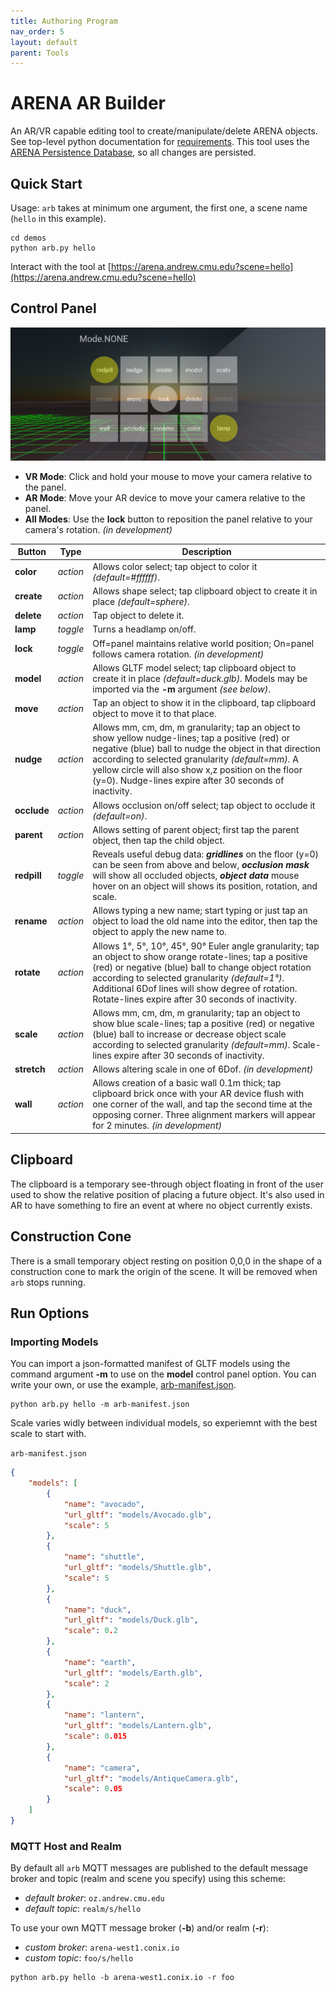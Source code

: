 ```yaml
---
title: Authoring Program
nav_order: 5
layout: default
parent: Tools
---
```


# ARENA AR Builder
An AR/VR capable editing tool to create/manipulate/delete ARENA objects. See top-level python documentation for [requirements](https://github.com/conix-center/ARENA-py). This tool uses the [ARENA Persistence Database](https://github.com/conix-center/arena-persist), so all changes are persisted.

## Quick Start
Usage: `arb` takes at minimum one argument, the first one, a scene name (`hello` in this example).
```
cd demos
python arb.py hello
```
Interact with the tool at [https://arena.andrew.cmu.edu?scene=hello](https://arena.andrew.cmu.edu?scene=hello) 

## Control Panel
![AR Builder Panel](../../assets/img/arb-panel.png)

- **VR Mode**: Click and hold your mouse to move your camera relative to the panel. 
- **AR Mode**: Move your AR device to move your camera relative to the panel.
- **All Modes**: Use the **lock** button to reposition the panel relative to your camera's rotation. *(in development)*

|Button|Type|Description|
|--|--|--|
|**color**|*action*|Allows color select; tap object to color it *(default=#ffffff)*.|
|**create**|*action*|Allows shape select; tap clipboard object to create it in place *(default=sphere)*.|
|**delete**|*action*|Tap object to delete it.|
|**lamp**|*toggle*|Turns a headlamp on/off.|
|**lock**|*toggle*|Off=panel maintains relative world position; On=panel follows camera rotation. *(in development)*|
|**model**|*action*|Allows GLTF model select; tap clipboard object to create it in place *(default=duck.glb)*. Models may be imported via the **-m** argument *(see below)*.|
|**move**|*action*|Tap an object to show it in the clipboard, tap clipboard object to move it to that place.|
|**nudge**|*action*|Allows mm, cm, dm, m granularity; tap an object to show yellow nudge-lines; tap a positive (red) or negative (blue) ball to nudge the object in that direction according to selected granularity *(default=mm)*. A yellow circle will also show x,z position on the floor (y=0). Nudge-lines expire after 30 seconds of inactivity.|
|**occlude**|*action*|Allows occlusion on/off select; tap object to occlude it *(default=on)*.|
|**parent**|*action*|Allows setting of parent object; first tap the parent object, then tap the child object.|
|**redpill**|*toggle*|Reveals useful debug data: ***gridlines*** on the floor (y=0) can be seen from above and below, ***occlusion mask*** will show all occluded objects, ***object data*** mouse hover on an object will shows its position, rotation, and scale.|
|**rename**|*action*|Allows typing a new name; start typing or just tap an object to load the old name into the editor, then tap the object to apply the new name to.|
|**rotate**|*action*|Allows 1°, 5°, 10°, 45°, 90° Euler angle granularity; tap an object to show orange rotate-lines; tap a positive (red) or negative (blue) ball to change object rotation according to selected granularity *(default=1°)*. Additional 6Dof lines will show degree of rotation. Rotate-lines expire after 30 seconds of inactivity.|
|**scale**|*action*|Allows mm, cm, dm, m granularity; tap an object to show blue scale-lines; tap a positive (red) or negative (blue) ball to increase or decrease object scale according to selected granularity *(default=mm)*. Scale-lines expire after 30 seconds of inactivity.|
|**stretch**|*action*|Allows altering scale in one of 6Dof. *(in development)*|
|**wall**|*action*|Allows creation of a basic wall 0.1m thick; tap clipboard brick once with your AR device flush with one corner of the wall, and tap the second time at the opposing corner. Three alignment markers will appear for 2 minutes. *(in development)*|

## Clipboard

The clipboard is a temporary see-through object floating in front of the user used to show the relative position of placing a future object. It's also used in AR to have something to fire an event at where no object currently exists. 

## Construction Cone

There is a small temporary object resting on position 0,0,0 in the shape of a construction cone to mark the origin of the scene. It will be removed when `arb` stops running.

## Run Options

### Importing Models
You can import a json-formatted manifest of GLTF models using the command argument **-m** to use on the **model** control panel option. You can write your own, or use the example, [arb-manifest.json](https://github.com/conix-center/ARENA-py/blob/master/demos/arb-manifest.json).
```
python arb.py hello -m arb-manifest.json
```

Scale varies widly between individual models, so experiemnt with the best scale to start with.

`arb-manifest.json`
```json
{
    "models": [
        {
            "name": "avocado",
            "url_gltf": "models/Avocado.glb",
            "scale": 5
        },
        {
            "name": "shuttle",
            "url_gltf": "models/Shuttle.glb",
            "scale": 5
        },
        {
            "name": "duck",
            "url_gltf": "models/Duck.glb",
            "scale": 0.2
        },
        {
            "name": "earth",
            "url_gltf": "models/Earth.glb",
            "scale": 2
        },
        {
            "name": "lantern",
            "url_gltf": "models/Lantern.glb",
            "scale": 0.015
        },
        {
            "name": "camera",
            "url_gltf": "models/AntiqueCamera.glb",
            "scale": 0.05
        }
    ]
}
```

### MQTT Host and Realm
By default all `arb` MQTT messages are published to the default message broker and topic (realm and scene you specify) using this scheme: 

- *default broker*: `oz.andrew.cmu.edu`
- *default topic*: `realm/s/hello`

To use your own MQTT message broker (**-b**) and/or realm (**-r**):

- *custom broker*: `arena-west1.conix.io`
- *custom topic*: `foo/s/hello`
```
python arb.py hello -b arena-west1.conix.io -r foo
```
